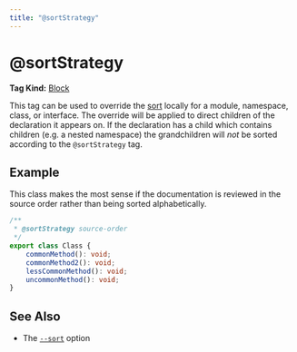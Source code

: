 ```yaml
---
title: "@sortStrategy"
---
```


# @sortStrategy

**Tag Kind:** [Block](../tags.md#Block-tags) <br>

This tag can be used to override the [sort](../options/organization.md#sort) locally
for a module, namespace, class, or interface. The override will be applied to direct
children of the declaration it appears on. If the declaration has a child which contains
children (e.g. a nested namespace) the grandchildren will _not_ be sorted according
to the `@sortStrategy` tag.

## Example

This class makes the most sense if the documentation is reviewed in the source order
rather than being sorted alphabetically.

```ts
/**
 * @sortStrategy source-order
 */
export class Class {
    commonMethod(): void;
    commonMethod2(): void;
    lessCommonMethod(): void;
    uncommonMethod(): void;
}
```

## See Also

- The [`--sort`](../options/organization.md#sort) option
